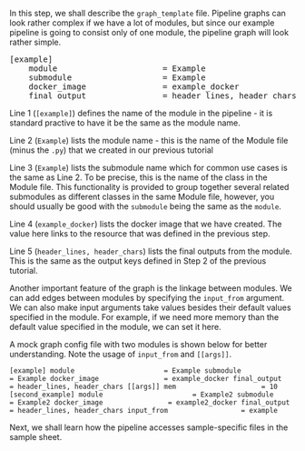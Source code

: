 In this step, we shall describe the `graph_template` file. Pipeline graphs can look rather complex if we have a lot of modules, but since our example pipeline is going to consist only of one module, the pipeline graph will look rather simple.

<pre class="file" data-filename="EXAMPLE_graph_template.config" data-target="replace">
[example]
    module                      = Example
    submodule                   = Example
    docker_image                = example_docker
    final_output                = header_lines, header_chars
</pre>

Line 1 (`[example]`) defines the name of the module in the pipeline - it is standard practive to have it be the same as the module name.

Line 2 (`Example`) lists the module name - this is the name of the Module file (minus the `.py`) that we created in our previous tutorial

Line 3 (`Example`) lists the submodule name which for common use cases is the same as Line 2. To be precise, this is the name of the class in the Module file. This functionality is provided to group together several related submodules as different classes in the same Module file, however, you should usually be good with the `submodule` being the same as the `module`.

Line 4 (`example_docker`) lists the docker image that we have created. The value here links to the resource that was defined in the previous step.

Line 5 (`header_lines, header_chars`) lists the final outputs from the module. This is the same as the output keys defined in Step 2 of the previous tutorial.

Another important feature of the graph is the linkage between modules. We can add edges between modules by specifying the `input_from` argument. We can also make input arguments take values besides their default values specified in the module. For example, if we need more memory than the default value specified in the module, we can set it here.

A mock graph config file with two modules is shown below for better understanding. Note the usage of `input_from` and `[[args]]`. 

`
[example]
    module                      = Example
    submodule                   = Example
    docker_image                = example_docker
    final_output                = header_lines, header_chars
    [[args]]
        mem						= 10
[second_example]
    module                      = Example2
    submodule                   = Example2
    docker_image                = example2_docker
    final_output                = header_lines, header_chars
    input_from					= example
`

Next, we shall learn how the pipeline accesses sample-specific files in the sample sheet.
